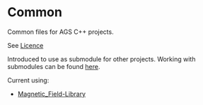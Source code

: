 # Common
Common files for AGS C++ projects.

See [Licence](https://github.com/Alexey-Stupishin/Common/blob/master/LICENCE.md)

Introduced to use as submodule for other projects. Working with submodules can be found [here](https://git-scm.com/book/en/v2/Git-Tools-Submodules).

Current using:
* [Magnetic_Field-Library](https://github.com/Alexey-Stupishin/Magnetic-Field_Library)
